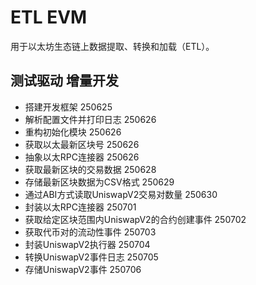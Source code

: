 # ETL EVM
用于以太坊生态链上数据提取、转换和加载（ETL）。

## 测试驱动 增量开发
- 搭建开发框架 250625
- 解析配置文件并打印日志 250626
- 重构初始化模块 250626
- 获取以太最新区块号 250626
- 抽象以太RPC连接器 250626
- 获取最新区块的交易数据 250628
- 存储最新区块数据为CSV格式 250629
- 通过ABI方式读取UniswapV2交易对数量 250630
- 封装以太RPC连接器 250701
- 获取给定区块范围内UniswapV2的合约创建事件 250702
- 获取代币对的流动性事件 250703
- 封装UniswapV2执行器 250704
- 转换UniswapV2事件日志 250705
- 存储UniswapV2事件 250706
